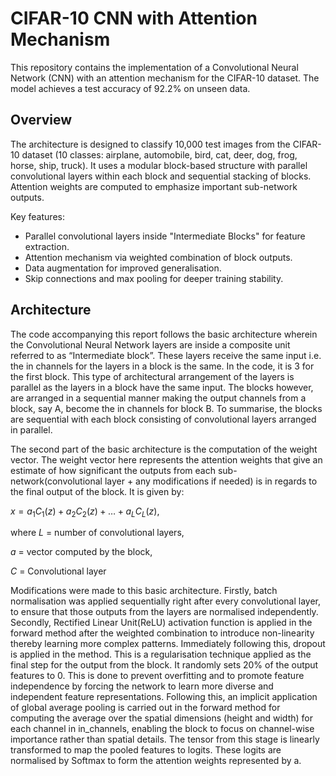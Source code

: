 # CIFAR-10 CNN with Attention Mechanism

This repository contains the implementation of a Convolutional Neural Network (CNN) with an attention mechanism for the CIFAR-10 dataset. The model achieves a test accuracy of 92.2% on unseen data.

## Overview

The architecture is designed to classify 10,000 test images from the CIFAR-10 dataset (10 classes: airplane, automobile, bird, cat, deer, dog, frog, horse, ship, truck). It uses a modular block-based structure with parallel convolutional layers within each block and sequential stacking of blocks. Attention weights are computed to emphasize important sub-network outputs.

Key features:
- Parallel convolutional layers inside "Intermediate Blocks" for feature extraction.
- Attention mechanism via weighted combination of block outputs.
- Data augmentation for improved generalisation.
- Skip connections and max pooling for deeper training stability.

## Architecture

The code accompanying this report follows the basic architecture wherein the Convolutional Neural Network layers are inside a composite unit referred to as “Intermediate block”. These layers receive the same input i.e. the in channels for the layers in a block is the same. In the code, it is 3 for the first block. This type of architectural arrangement of the layers is parallel as the layers in a block have the same input. The blocks however, are arranged in a sequential manner making the output channels from a block, say A, become the in channels for block B. To summarise, the blocks are sequential with each block consisting of convolutional layers arranged in parallel.

The second part of the basic architecture is the computation of the weight vector. The weight vector here represents the attention weights that give an estimate of how significant the outputs from each sub-network(convolutional layer + any modifications if needed) is in regards to the final output of the block. It is given by:

$x = a_1 C_1(z) + a_2 C_2(z) + \dots + a_L C_L(z)$, 

where $L$ = number of convolutional layers,

$a$ = vector computed by the block,

$C$ = Convolutional layer

Modifications were made to this basic architecture. Firstly, batch normalisation was applied sequentially right after every convolutional layer, to ensure that those outputs from the layers are normalised independently. Secondly, Rectified Linear Unit(ReLU) activation function is applied in the forward method after the weighted combination to introduce non-linearity thereby learning more complex patterns. Immediately following this, dropout is applied in the method. This is a regularisation technique applied as the final step for the output from the block. It randomly sets 20% of the output features to 0. This is done to prevent overfitting and to promote feature independence by forcing the network to learn more diverse and independent feature representations. Following this, an implicit application of global average pooling is carried out in the forward method for computing the average over the spatial dimensions (height and width) for each channel in in_channels, enabling the block to focus on channel-wise importance rather than spatial details. The tensor from this stage is linearly transformed to map the pooled features to logits. These logits are normalised by Softmax to form the attention weights represented by a.
